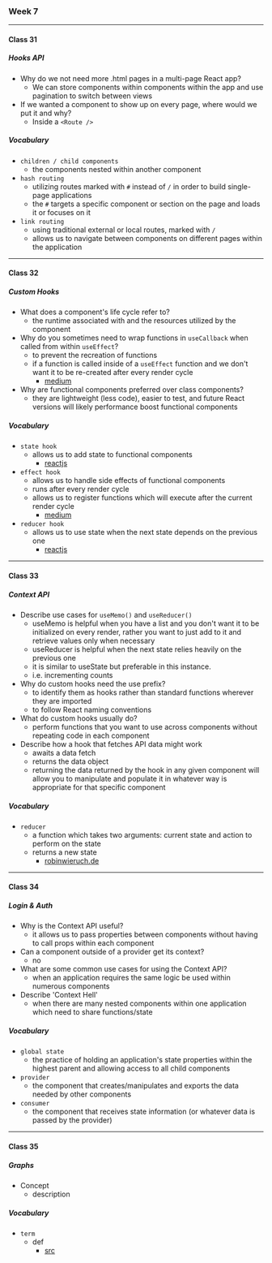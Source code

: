 ### Week 7

***

#### Class 31

##### Hooks API
* Why do we not need more .html pages in a multi-page React app?
  * We can store components within components within the app and use pagination to switch between views
* If we wanted a component to show up on every page, where would we put it and why?
  * Inside a `<Route />`
 
##### Vocabulary
* `children / child components`
  * the components nested within another component
* `hash routing`
  * utilizing routes marked with `#` instead of `/` in order to build single-page applications
  * the `#` targets a specific component or section on the page and loads it or focuses on it
* `link routing`
  * using traditional external or local routes, marked with `/`
  * allows us to navigate between components on different pages within the application
    
***

#### Class 32

##### Custom Hooks
* What does a component's life cycle refer to?
  * the runtime associated with and the resources utilized by the component
* Why do you sometimes need to wrap functions in `useCallback` when called from within `useEffect`?
  * to prevent the recreation of functions
  * if a function is called inside of a `useEffect` function and we don't want it to be re-created after every render cycle
    * [medium](https://medium.com/@infinitypaul/reactjs-useeffect-usecallback-simplified-91e69fb0e7a3)
* Why are functional components preferred over class components?
  * they are lightweight (less code), easier to test, and future React versions will likely performance boost functional components
 
##### Vocabulary
* `state hook`
  * allows us to add state to functional components
    * [reactjs](https://reactjs.org/docs/hooks-state.html)
* `effect hook`
  * allows us to handle side effects of functional components
  * runs after every render cycle
  * allows us to register functions which will execute after the current render cycle
    * [medium](https://medium.com/@infinitypaul/reactjs-useeffect-usecallback-simplified-91e69fb0e7a3)
* `reducer hook`
  * allows us to use state when the next state depends on the previous one
    * [reactjs](https://reactjs.org/docs/hooks-reference.html#usereducer)
    
***

#### Class 33

##### Context API
* Describe use cases for `useMemo()` and `useReducer()`
  * useMemo is helpful when you have a list and you don't want it to be initialized on every render, rather you want to just add to it and retrieve values only when necessary
  * useReducer is helpful when the next state relies heavily on the previous one
   * it is similar to useState but preferable in this instance. 
   * i.e. incrementing counts
* Why do custom hooks need the use prefix?
  * to identify them as hooks rather than standard functions wherever they are imported
  * to follow React naming conventions
* What do custom hooks usually do?
  * perform functions that you want to use across components without repeating code in each component
* Describe how a hook that fetches API data might work
  * awaits a data fetch
  * returns the data object
  * returning the data returned by the hook in any given component will allow you to manipulate and populate it in whatever way is appropriate for that specific component
 
##### Vocabulary
* `reducer`
  * a function which takes two arguments: current state and action to perform on the state
  * returns a new state
    * [robinwieruch.de](https://www.robinwieruch.de/javascript-reducer)

***

#### Class 34

##### Login & Auth
* Why is the Context API useful?
  * it allows us to pass properties between components without having to call props within each component
* Can a component outside of a provider get its context?
  * no
* What are some common use cases for using the Context API?
  * when an application requires the same logic be used within numerous components
* Describe 'Context Hell'
  * when there are many nested components within one application which need to share functions/state
 
##### Vocabulary
* `global state`
  * the practice of holding an application's state properties within the highest parent and allowing access to all child components
* `provider`
  * the component that creates/manipulates and exports the data needed by other components
* `consumer`
  * the component that receives state information (or whatever data is passed by the provider)
    
***

#### Class 35

##### Graphs
* Concept
  * description

##### Vocabulary
* `term`
  * def
    * [src](url)

